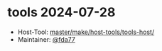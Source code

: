# tools 2024-07-28
 - Host-Tool: [master/make/host-tools/tools-host/](https://github.com/Freetz-NG/freetz-ng/tree/master/make/host-tools/tools-host/)
 - Maintainer: [@fda77](https://github.com/fda77)

